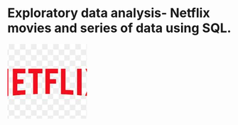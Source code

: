 # Exploratory data analysis- Netflix movies and series of data using SQL.

![](https://github.com/priyadharshan344/SQL_Neyflix_EDA/blob/main/download%20(2).jpg)
